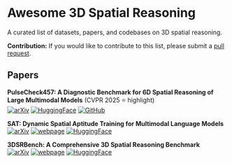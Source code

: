 # Awesome 3D Spatial Reasoning

A curated list of datasets, papers, and codebases on 3D spatial reasoning.

**Contribution:** If you would like to contribute to this list, please submit a [pull request](https://github.com/wufeim/awesome-3d-spatial-reasoning/pulls).

## Papers

**PulseCheck457: A Diagnostic Benchmark for 6D Spatial Reasoning of Large Multimodal Models** (CVPR 2025 ⭐️ highlight)<br/>
[![arXiv](https://img.shields.io/badge/arXiv-2412.07825-b31b1b.svg)](https://arxiv.org/abs/2502.08636)
[![HuggingFace](https://img.shields.io/badge/Hugging%20Face-Spatial457-FFD21E?logo=huggingface)](https://huggingface.co/datasets/RyanWW/Spatial457)
[![GitHub](https://img.shields.io/badge/GitHub-Spatial457-000?logo=github&logoColor=fff)](https://github.com/XingruiWang/Spatial457)<br/>

**SAT: Dynamic Spatial Aptitude Training for Multimodal Language Models**<br/>
[![arXiv](https://img.shields.io/badge/arXiv-2412.07755-b31b1b.svg)](https://arxiv.org/abs/2412.07755)
[![webpage](https://img.shields.io/badge/webpage-9cf)](https://arijitray.com/SAT/)
[![HuggingFace](https://img.shields.io/badge/Hugging%20Face-SAT-FFD21E?logo=huggingface)](https://huggingface.co/datasets/array/SAT)<br/>

**3DSRBench: A Comprehensive 3D Spatial Reasoning Benchmark**<br/>
[![arXiv](https://img.shields.io/badge/arXiv-2412.07825-b31b1b.svg)](https://arxiv.org/abs/2412.07825)
[![webpage](https://img.shields.io/badge/webpage-9cf)](https://3dsrbench.github.io)
[![HuggingFace](https://img.shields.io/badge/Hugging%20Face-3DSRBench-FFD21E?logo=huggingface)](https://huggingface.co/datasets/ccvl/3DSRBench)<br/>
